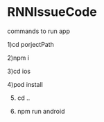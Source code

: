 # RNNIssueCode

commands to run app

1)cd porjectPath

2)npm i

3)cd ios

4)pod install

5) cd ..

6) npm run android

